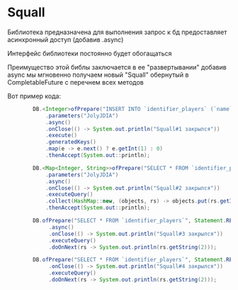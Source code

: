 # Squall

Библиотека предназначена для выполнения запрос к бд
предоставляет асинхронный доступ (добавив .async)

Интерфейс библиотеки постоянно будет обогащаться

Преимущество этой библы заключается в ее "развертывании"
добавив async мы мгновенно получаем новый "Squall" обернутый в CompletableFuture
с перечнем всех методов

Вот пример кода:
```java
        DB.<Integer>ofPrepare("INSERT INTO `identifier_players` (`name`) VALUES (?)", Statement.RETURN_GENERATED_KEYS)
            .parameters("JolyJDIA")
            .async()
            .onClose(() -> System.out.println("Squall#1 закрылся"))
            .execute()
            .generatedKeys()
            .map(e -> e.next() ? e.getInt(1) : 0)
            .thenAccept(System.out::println);

        DB.<Map<Integer, String>>ofPrepare("SELECT * FROM `identifier_players` WHERE name = ?", Statement.RETURN_GENERATED_KEYS)
            .parameters("JolyJDIA")
            .async()
            .onClose(() -> System.out.println("Squall#2 закрылся"))
            .executeQuery()
            .collect(HashMap::new, (objects, rs) -> objects.put(rs.getInt(1), rs.getString(2)))
            .thenAccept(System.out::println);

        DB.ofPrepare("SELECT * FROM `identifier_players`", Statement.RETURN_GENERATED_KEYS)
             .async()
             .onClose(() -> System.out.println("Squall#3 закрылся"))
             .executeQuery()
             .doOnNext(rs -> System.out.println(rs.getString(2)));

        DB.ofPrepare("SELECT * FROM `identifier_players`", Statement.RETURN_GENERATED_KEYS)
             .onClose(() -> System.out.println("Squall#4 закрылся"))
             .executeQuery()
             .doOnNext(rs -> System.out.println(rs.getString(2)));
```

